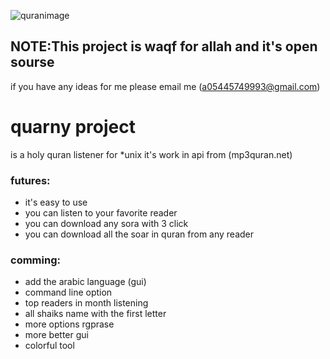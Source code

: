![quranimage](https://www.freepnglogos.com/uploads/al-quran-png/al-quran-quran-indonesian-audio-android-packages-13.png)
## NOTE:This project is waqf for allah and it's open sourse
if you have any ideas for me please email me (a05445749993@gmail.com)

# quarny project 
is a holy quran listener for *unix it's work in api from (mp3quran.net) 


### futures:
+ it's easy to use 
+ you can listen to your favorite reader
+ you can download any sora with 3 click
+ you can download all the soar in quran from any reader

### comming:
+ add the arabic language (gui)
+ command line option 
+ top readers in month listening
+ all shaiks name with the first letter
+ more options rgprase
+ more better gui
+ colorful tool


